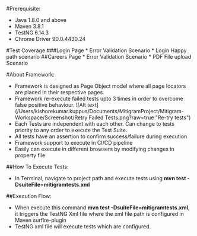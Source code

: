 
#Prerequisite:
* Java 1.8.0 and above
* Maven 3.8.1
* TestNG 6.14.3
* Chrome Driver 90.0.4430.24

#Test Coverage
###Login Page
	* Error Validation Scenario
	* Login Happy path scenario
##Careers Page
	* Error Validation Scenario
	* PDF File upload Scenario

#About Framework:
* Framework is designed as Page Object model where all page locators are placed in their respective pages.
* Framework re-execute failed tests upto 3 times in order to overcome false positive behaviour.
![Alt text](/Users/kishorekumar.kuppus/Documents/MitigramProject/Mitigram-Workspace/Screenshot/Retry Failed Tests.png?raw=true "Re-try tests")
* Each Tests are independent with each other. Can change to tests priority to any order to execute the Test Suite.
* All tests have an assertion to confirm success/failure during execution
* Framework support to execute in CI/CD pipeline
* Easily can execute in different browsers by modifying changes in property file

##How To Execute Tests:
- In Terminal, navigate to project path and execute tests using **mvn test -DsuiteFile=mitigramtests.xml**

##Execution Flow:
* When execute this command **mvn test -DsuiteFile=mitigramtests.xml**, it triggers the TestNG Xml file where the xml file path is configured in Maven surfire-plugin
* TestNG xml file will execute tests which are configured.

